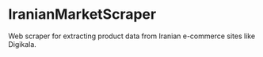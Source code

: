 # IranianMarketScraper
Web scraper for extracting product data from Iranian e-commerce sites like Digikala.
